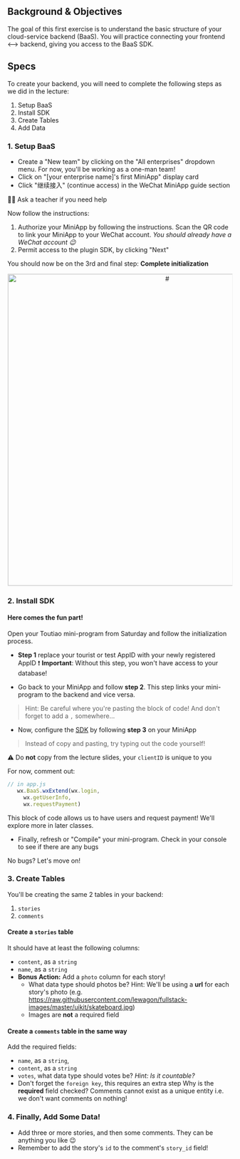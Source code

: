 ## Background & Objectives

The goal of this first exercise is to understand the basic structure of your cloud-service backend (BaaS). You will practice connecting your frontend <--> backend, giving you access to the BaaS SDK.

## Specs

To create your backend, you will need to complete the following steps as we did in the lecture:
1. Setup BaaS 
2. Install SDK
3. Create Tables
4. Add Data

### 1. Setup BaaS 

- Create a "New team" by clicking on the "All enterprises" dropdown menu. For now, you'll be working as a one-man team!
- Click on "[your enterprise name]'s first MiniApp" display card
- Click "继续接入" (continue access) in the WeChat MiniApp guide section

🙋‍♀️ Ask a teacher if you need help 

Now follow the instructions:
1. Authorize your MiniApp by following the instructions. Scan the QR code to link your MiniApp to your WeChat account. 
*You should already have a WeChat account 😉*
2. Permit access to the plugin SDK, by clicking "Next"

You should now be on the 3rd and final step: **Complete initialization**
<p align="center">
<img src="https://github.com/lewagon/china-product/raw/master/04-baas/slides/images/image-20190918005356038.png" alt="#" style="border: 1px solid rgb(240, 240, 240)" width="700"/>
</p>

### 2. Install SDK

#### Here comes the fun part!

Open your Toutiao mini-program from Saturday and follow the initialization process.

- **Step 1** replace your tourist or test AppID with your newly registered AppID 
❗ **Important**: Without this step, you won't have access to your database!

- Go back to your MiniApp and follow **step 2**.  This step links your mini-program to the backend and vice versa. 
> Hint: Be careful where you're pasting the block of code! And don't forget to add a `,` somewhere... 

- Now, configure the [SDK](https://doc.minapp.com/js-sdk/wechat/) by following **step 3** on your MiniApp
> Instead of copy and pasting, try typing out the code yourself! 

⚠ Do **not** copy from the lecture slides, your `clientID` is unique to you

For now, comment out:
```js
// in app.js
   wx.BaaS.wxExtend(wx.login,
     wx.getUserInfo,
     wx.requestPayment)
```
This block of code allows us to have users and request payment! We'll explore more in later classes.

- Finally, refresh or "Compile" your mini-program. Check in your console to see if there are any bugs

No bugs? Let's move on!

### 3. Create Tables

You'll be creating the same 2 tables in your backend:
1. `stories` 
2. `comments`

#### Create a `stories` table
 It should have at least the following columns:
 - `content`, as a `string`
 - `name`, as a `string`
 - **Bonus Action:** Add a `photo` column for each story! 
   - What data type should photos be? Hint: We'll be using a **url** for each story's photo (e.g. https://raw.githubusercontent.com/lewagon/fullstack-images/master/uikit/skateboard.jpg)
   - Images are **not** a required field

#### Create a `comments` table in the same way
Add the required fields: 
- `name`, as a `string`, 
- `content`, as a `string`
-  `votes`,  what data type should votes be? 
*Hint: Is it countable?*
- Don't forget the `foreign key`, this requires an extra step
Why is the **required** field checked? Comments cannot exist as a unique entity i.e. we don't want comments on nothing!

### 4. Finally, Add Some Data!
- Add three or more stories, and then some comments. They can be anything you like 😉
- Remember to add the story's `id` to the comment's `story_id` field!